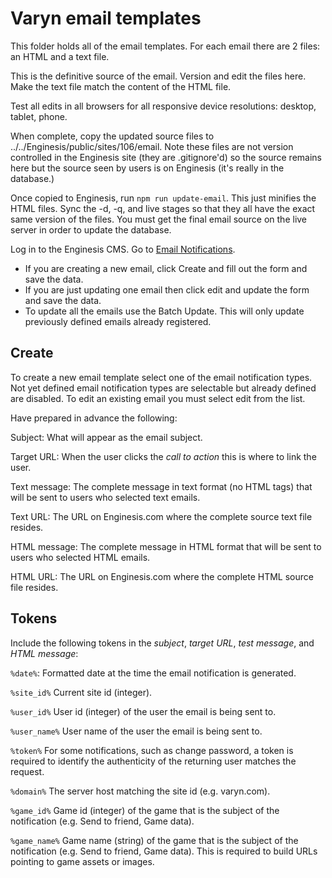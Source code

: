 # Varyn email templates

This folder holds all of the email templates. For each email there are 2 files: an HTML and a text file.

This is the definitive source of the email. Version and edit the files here. Make the text file match the content of the HTML file.

Test all edits in all browsers for all responsive device resolutions: desktop, tablet, phone.

When complete, copy the updated source files to ../../Enginesis/public/sites/106/email. Note these files are not
version controlled in the Enginesis site (they are .gitignore'd) so the source remains here but the source seen
by users is on Enginesis (it's really in the database.)

Once copied to Enginesis, run `npm run update-email`. This just minifies the HTML files. Sync the -d, -q, and live stages
so that they all have the exact same version of the files. You must get the final email source on the live server in order
to update the database.

Log in to the Enginesis CMS. Go to [Email Notifications](https://www.enginesis.com/admin/procs/manage_email.php).

- If you are creating a new email, click Create and fill out the form and save the data.
- If you are just updating one email then click edit and update the form and save the data.
- To update all the emails use the Batch Update. This will only update previously defined emails already registered.

## Create

To create a new email template select one of the email notification types. Not yet defined email notification types are selectable but
already defined are disabled. To edit an existing email you must select edit from the list.

Have prepared in advance the following:

Subject:
What will appear as the email subject.

Target URL:
When the user clicks the _call to action_ this is where to link the user.

Text message:
The complete message in text format (no HTML tags) that will be sent to users who selected text emails.

Text URL:
The URL on Enginesis.com where the complete source text file resides.

HTML message:
The complete message in HTML format that will be sent to users who selected HTML emails.

HTML URL:
The URL on Enginesis.com where the complete HTML source file resides.

## Tokens

Include the following tokens in the _subject_, _target URL_, _test message_, and _HTML message_:

`%date%`:
Formatted date at the time the email notification is generated.

`%site_id%`
Current site id (integer).

`%user_id%`
User id (integer) of the user the email is being sent to.

`%user_name%`
User name of the user the email is being sent to.

`%token%`
For some notifications, such as change password, a token is required to identify the authenticity of the returning user matches the request.

`%domain%`
The server host matching the site id (e.g. varyn.com).

`%game_id%`
Game id (integer) of the game that is the subject of the notification (e.g. Send to friend, Game data).

`%game_name%`
Game name (string) of the game that is the subject of the notification (e.g. Send to friend, Game data). This is required
to build URLs pointing to game assets or images.
